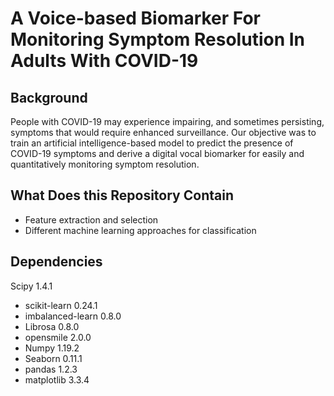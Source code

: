 # A Voice-based Biomarker For Monitoring Symptom Resolution In Adults With COVID-19
## Background
People with COVID-19 may experience impairing, and sometimes persisting, symptoms that would require enhanced surveillance. Our objective was to train an artificial intelligence-based model to predict the presence of COVID-19 symptoms and derive a digital vocal biomarker for easily and quantitatively monitoring symptom resolution.
## What Does this Repository Contain
- Feature extraction and selection
- Different machine learning approaches for classification
## Dependencies
Scipy 1.4.1
- scikit-learn 0.24.1
- imbalanced-learn 0.8.0
- Librosa 0.8.0
- opensmile 2.0.0
- Numpy 1.19.2
- Seaborn 0.11.1
- pandas 1.2.3
- matplotlib 3.3.4
